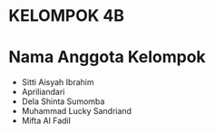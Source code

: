 # KELOMPOK 4B
# Nama Anggota Kelompok
- Sitti Aisyah Ibrahim
- Apriliandari
- Dela Shinta Sumomba
- Muhammad Lucky Sandriand
- Mifta Al Fadil

